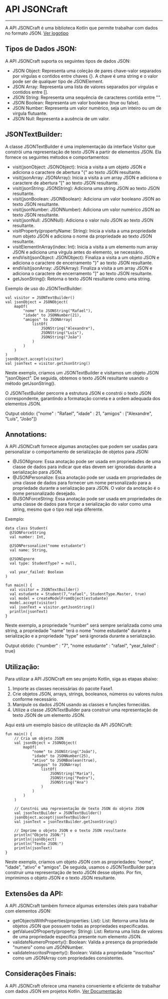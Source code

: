 

# API JSONCraft
------------------------

A API JSONCraft é uma biblioteca Kotlin que permite trabalhar com dados no formato JSON.
[Ver logotipo](APILogo.png.url)





**Tipos de Dados JSON:**
-------------------
A API JSONCraft suporta os seguintes tipos de dados JSON:

- JSON Object: Representa uma coleção de pares chave-valor separados por vírgulas e contidos entre chaves {}. A chave é uma string e o valor pode ser de qualquer tipo de JSONElement.
- JSON Array: Representa uma lista de valores separados por vírgulas e contidos entre [].
- JSON String: Representa uma sequência de caracteres contida entre "".
- JSON Boolean: Representa um valor booleano (true ou false).
- JSON Number: Representa um valor numérico, seja um inteiro ou um de virgula flutuante.
- JSON Null: Representa a ausência de um valor.





JSONTextBuilder:
------------------

A classe JSONTextBuilder é uma implementação da interface Visitor que constrói uma representação de texto JSON a partir de elementos JSON. Ela fornece os seguintes métodos e comportamentos:

- visit(jsonObject: JSONObject): Inicia a visita a um objeto JSON e adiciona o caractere de abertura "{" ao texto JSON resultante.
- visit(jsonArray: JSONArray): Inicia a visita a um array JSON e adiciona o caractere de abertura "[" ao texto JSON resultante.
- visit(jsonString: JSONString): Adiciona uma string JSON ao texto JSON resultante.
- visit(jsonBoolean: JSONBoolean): Adiciona um valor booleano JSON ao texto JSON resultante.
- visit(jsonNumber: JSONNumber): Adiciona um valor numérico JSON ao texto JSON resultante.
- visit(jsonNull: JSONNull): Adiciona o valor nulo JSON ao texto JSON resultante.
- visitProperty(propertyName: String): Inicia a visita a uma propriedade num objeto JSON e adiciona o nome da propriedade ao texto JSON resultante.
- visitElementInArray(index: Int): Inicia a visita a um elemento num array JSON e adiciona uma vírgula antes do elemento, se necessário.
- endVisit(jsonObject: JSONObject): Finaliza a visita a um objeto JSON e adiciona o caractere de encerramento "}" ao texto JSON resultante.
- endVisit(jsonArray: JSONArray): Finaliza a visita a um array JSON e adiciona o caractere de encerramento "]" ao texto JSON resultante.
- getJsonString(): Retorna o texto JSON resultante como uma string.

Exemplo de uso do JSONTextBuilder:

	val visitor = JSONTextBuilder()
	val jsonObject = JSONObject(
		mapOf(
	    	"nome" to JSONString("Rafael"),
	    	"idade" to JSONNumber(21),
	    	"amigos" to JSONArray(
	        	listOf(
	            	JSONString("Alexandre"),
	            	JSONString("Luís"),
	            	JSONString("João")
	        	)
	    	)
		)
	)
	jsonObject.accept(visitor)
	val jsonText = visitor.getJsonString()

Neste exemplo, criamos um JSONTextBuilder e visitamos um objeto JSON "jsonObject". De seguida, obtemos o texto JSON resultante usando o método getJsonString().

O JSONTextBuilder percorre a estrutura JSON e constrói o texto JSON correspondente, garantindo a formatação correta e a ordem adequada dos elementos JSON.

Output obtido: {"nome" : "Rafael", "idade" : 21, "amigos" : ["Alexandre", "Luís", "João"]}





Annotations:
------------------

A API JSONCraft fornece algumas anotações que podem ser usadas para personalizar o comportamento de serialização de objetos para JSON:

- @JSONIgnore: Essa anotação pode ser usada em propriedades de uma classe de dados para indicar que elas devem ser ignoradas durante a serialização para JSON.
- @JSONPersonalize: Essa anotação pode ser usada em propriedades de uma classe de dados para fornecer um nome personalizado para a propriedade durante a serialização para JSON. O valor da anotação é o nome personalizado desejado.
- @JSONForceString: Essa anotação pode ser usada em propriedades de uma classe de dados para forçar a serialização do valor como uma string, mesmo que o tipo real seja diferente.

Exemplo:

    data class Student(
      @JSONForceString
      val number: Int,

      @JSONPersonalize("nome estudante")
      val name: String,

      @JSONIgnore
      val type: StudentType? = null,

      val year_failed: Boolean
    )

    fun main() {
      val visitor = JSONTextBuilder()
      val estudante = Student(7,"rafael", StudentType.Master, true)
      val model = createModelFromObject(estudante)
      model.accept(visitor)
      val jsonText = visitor.getJsonString()
      println(jsonText)
    }

Neste exemplo, a propriedade "number" será sempre serializada como uma string, a propriedade "name" terá o nome "nome estudante" durante a serialização e a propriedade "type" será ignorada durante a serialização.

Output obtido: {"number" : "7", "nome estudante" : "rafael", "year_failed" : true}





Utilização:
------------------
Para utilizar a API JSONCraft em seu projeto Kotlin, siga as etapas abaixo:

1. Importe as classes necessárias do pacote Fase1.
2. Crie objetos JSON, arrays, strings, booleanos, números ou valores nulos conforme necessário.
3. Manipule os dados JSON usando as classes e funções fornecidas.
4. Utilize a classe JSONTextBuilder para construir uma representação de texto JSON de um elemento JSON.

Aqui está um exemplo básico de utilização da API JSONCraft:

    fun main() {
        // Cria um objeto JSON
        val jsonObject = JSONObject(
            mapOf(
                "nome" to JSONString("João"),
                "idade" to JSONNumber(25),
                "ativo" to JSONBoolean(true),
                "amigos" to JSONArray(
                    listOf(
                        JSONString("Maria"),
                        JSONString("Pedro"),
                        JSONString("Ana")
                    )
                )
            )
        )

        // Constrói uma representação de texto JSON do objeto JSON
        val jsonTextBuilder = JSONTextBuilder()
        jsonObject.accept(jsonTextBuilder)
        val jsonText = jsonTextBuilder.getJsonString()

        // Imprime o objeto JSON e o texto JSON resultante
        println("Objeto JSON:")
        println(jsonObject)
        println("Texto JSON:")
        println(jsonText)
    }

Neste exemplo, criamos um objeto JSON com as propriedades: "nome", "idade", "ativo" e "amigos". De seguida, usamos o JSONTextBuilder para construir uma representação de texto JSON desse objeto.
Por fim, imprimimos o objeto JSON e o texto JSON resultante.





Extensões da API:
-----------------------
A API JSONCraft também fornece algumas extensões úteis para trabalhar com elementos JSON:

- getObjectsWithProperties(properties: List<String>): List<JSONObject>: Retorna uma lista de objetos JSON que possuem todas as propriedades especificadas.
- getValuesOfProperty(property: String): List<JSONElement>: Retorna uma lista de valores de uma propriedade específica presente num elemento JSON.
- validateNumeroProperty(): Boolean: Valida a presença da propriedade "numero" como um JSONNumber.
- validateInscritosProperty(): Boolean: Valida a propriedade "inscritos" como um JSONArray com propriedades consistentes.






Considerações Finais:
-----------------------
A API JSONCraft oferece uma maneira conveniente e eficiente de trabalhar com dados JSON em projetos Kotlin.
[Ver Documentação](html/index.html)
